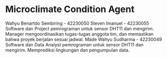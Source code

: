 # Microclimate Condition Agent

Wahyu Benartdo Sembiring - 42230050
Steven Imanuel - 42230055 Software dan Project pemrograman untuk sensor DHT11 dan mengirim. Manager mengoordinasikan tugas-tugas anggota tim, dan memastikan bahwa proyek berjalan sesuai jadwal.
Made Wahyu Sudharma - 42230049 Software dan Data Analyst pemrograman untuk sensor DHT11 dan mengirim. Memprediksi lingkungan dan pengumpulan data.
